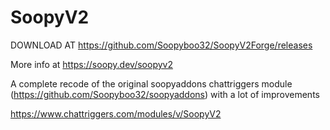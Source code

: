 # SoopyV2

DOWNLOAD AT https://github.com/Soopyboo32/SoopyV2Forge/releases

More info at https://soopy.dev/soopyv2

A complete recode of the original soopyaddons chattriggers module (https://github.com/Soopyboo32/soopyaddons) with a lot of improvements

https://www.chattriggers.com/modules/v/SoopyV2
